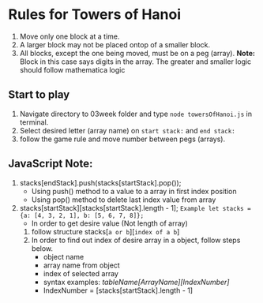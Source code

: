 # Rules for Towers of Hanoi
1. Move only one block at a time.
2. A larger block may not be placed ontop of a smaller block.
3. All blocks, except the one being moved, must be on a peg (array).
**Note:** Block in this case says digits in the array. The greater and smaller logic should follow mathematica logic

## Start to play
1. Navigate directory to 03week folder and type `node towersOfHanoi.js` in terminal.
2. Select desired letter (array name) on `start stack:` and `end stack:` 
3. follow the game rule and move number between pegs (arrays).


## JavaScript Note:
1. stacks[endStack].push(stacks[startStack].pop());
    - Using push() method to a value to a array in first index position
    - Using pop() method to delete last index value from array
2. stacks[startStack][stacks[startStack].length - 1]; `Example let stacks = {a: [4, 3, 2, 1], b: [5, 6, 7, 8]};`
    - In order to get desire value (Not length of array)
    1. follow structure stacks[`a or b`][`index of a b`]
    2. In order to find out index of desire array in a object, follow steps below.
        - object name
        - array name from object
        - index of selected array
        - syntax examples: *tableName[ArrayName][IndexNumber]*
        - IndexNumber = [stacks[startStack].length - 1]


